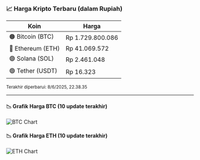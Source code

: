

<!-- HARGA_KRIPTO -->
### 📈 Harga Kripto Terbaru (dalam Rupiah)

| Koin     | Harga         |
|----------|---------------|
| 🟠 Bitcoin (BTC)   | Rp 1.729.800.086 |
| 🔵 Ethereum (ETH)  | Rp 41.069.572 |
| 🟣 Solana (SOL)    | Rp 2.461.048 |
| 🟢 Tether (USDT)   | Rp 16.323 |

<sub>Terakhir diperbarui: 8/6/2025, 22.38.35</sub>

---

#### 📉 Grafik Harga BTC (10 update terakhir)
![BTC Chart](https://quickchart.io/chart?c=%7B%22type%22%3A%22line%22%2C%22data%22%3A%7B%22labels%22%3A%5B%2212%3A44%3A05%22%2C%2213%3A15%3A19%22%2C%2213%3A39%3A00%22%2C%2213%3A49%3A55%22%2C%2214%3A07%3A41%22%2C%2214%3A30%3A45%22%2C%2214%3A44%3A00%22%2C%2214%3A55%3A05%22%2C%2215%3A20%3A38%22%2C%2215%3A38%3A35%22%5D%2C%22datasets%22%3A%5B%7B%22label%22%3A%22Bitcoin%22%2C%22data%22%3A%5B1723310277%2C1724945411%2C1725401937%2C1726737269%2C1724900116%2C1725925521%2C1725864823%2C1726254592%2C1729361614%2C1729800086%5D%2C%22fill%22%3Afalse%2C%22borderColor%22%3A%22blue%22%2C%22tension%22%3A0.1%7D%5D%7D%7D)

#### 📉 Grafik Harga ETH (10 update terakhir)
![ETH Chart](https://quickchart.io/chart?c=%7B%22type%22%3A%22line%22%2C%22data%22%3A%7B%22labels%22%3A%5B%2212%3A44%3A05%22%2C%2213%3A15%3A19%22%2C%2213%3A39%3A00%22%2C%2213%3A49%3A55%22%2C%2214%3A07%3A41%22%2C%2214%3A30%3A45%22%2C%2214%3A44%3A00%22%2C%2214%3A55%3A05%22%2C%2215%3A20%3A38%22%2C%2215%3A38%3A35%22%5D%2C%22datasets%22%3A%5B%7B%22label%22%3A%22Ethereum%22%2C%22data%22%3A%5B40918690%2C40923071%2C40959577%2C41038209%2C40994119%2C40988308%2C40962912%2C40961148%2C41078565%2C41069572%5D%2C%22fill%22%3Afalse%2C%22borderColor%22%3A%22blue%22%2C%22tension%22%3A0.1%7D%5D%7D%7D)

<!-- /HARGA_KRIPTO -->